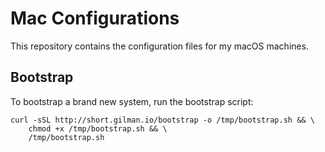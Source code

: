 # Mac Configurations

This repository contains the configuration files for my macOS machines.

## Bootstrap

To bootstrap a brand new system, run the bootstrap script:

```
curl -sSL http://short.gilman.io/bootstrap -o /tmp/bootstrap.sh && \
    chmod +x /tmp/bootstrap.sh && \
    /tmp/bootstrap.sh
```